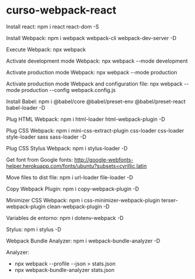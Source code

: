 # curso-webpack-react

Install react: npm i react react-dom -S

Install Webpack: npm i webpack webpack-cli webpack-dev-server -D

Execute Webpack: npx webpack

Activate development mode Webpack: npx webpack --mode development

Activate production mode Webpack: npx webpack --mode production

Activate production mode Webpack and configuration file: npx webpack --mode production --config webpack.config.js

Install Babel: npm i @babel/core @babel/preset-env @babel/preset-react babel-loader -D

Plug HTML Webpack: npm i html-loader html-webpack-plugin -D

Plug CSS Webpack: npm i mini-css-extract-plugin css-loader css-loader style-loader sass sass-loader -D

Plug CSS Stylus Webpack: npm i stylus-loader -D

Get font from Google fonts: http://google-webfonts-helper.herokuapp.com/fonts/ubuntu?subsets=cyrillic,latin

Move files to dist file: npm i url-loader file-loader -D

Copy Webpack Plugin: npm i copy-webpack-plugin -D

Minimizer CSS Webpack: npm i css-minimizer-webpack-plugin terser-webpack-plugin clean-webpack-plugin -D

Variables de entorno: npm i dotenv-webpack -D

Stylus: npm i stylus -D

Webpack Bundle Analyzer: npm i webpack-bundle-analyzer -D

Analyzer:

- npx webpack --profile --json > stats.json
- npx webpack-bundle-analyzer stats.json
